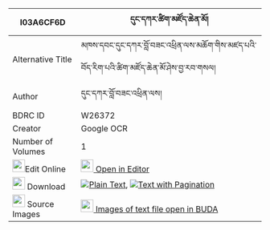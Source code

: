 |I03A6CF6D|དུང་དཀར་ཚིག་མཛོད་ཆེན་མོ། 
| --- | --- 
|Alternative Title |མཁས་དབང་དུང་དཀར་བློ་བཟང་འཕྲིན་ལས་མཆོག་གིས་མཛད་པའི་བོད་རིག་པའི་ཚིག་མཛོད་ཆེན་མོ་ཤེས་བྱ་རབ་གསལ།
|Author| དུང་དཀར་བློ་བཟང་འཕྲིན་ལས།
|BDRC ID | W26372
|Creator | Google OCR
|Number of Volumes| 1
|<img width="25" src="https://img.icons8.com/color/25/000000/edit-property.png">Edit Online| [<img width="25" src="https://avatars.githubusercontent.com/u/45091458?s=200&v=4"> Open in Editor](http://editor.openpecha.org/I03A6CF6D)
|<img width="25" src="https://img.icons8.com/fluent/48/000000/download-2.png"/>  Download | [![](https://img.icons8.com/color/20/000000/txt.png)Plain Text](https://github.com/Openpecha/I03A6CF6D/releases/download/v2/dung_ka_ra_tsikdzo_chen_mo_plain_I03A6CF6D.zip), [![](https://img.icons8.com/color/20/000000/txt.png)Text with Pagination](https://github.com/Openpecha/I03A6CF6D/releases/download/v2/dung_ka_ra_tsikdzo_chen_mo_pages_I03A6CF6D.zip)
|<img width="25" src="https://img.icons8.com/plasticine/100/000000/pictures-folder.png"/>  Source Images | [<img width="25" src="https://library.bdrc.io/icons/BUDA-small.svg"> Images of text file open in BUDA](https://library.bdrc.io/show/bdr:W26372)